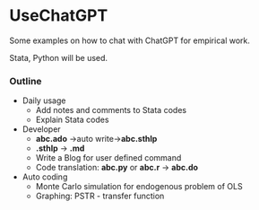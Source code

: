 # UseChatGPT
Some examples on how to chat with ChatGPT for empirical work. 

Stata, Python will be used.


### Outline
- Daily usage
  - Add notes and comments to Stata codes
  - Explain Stata codes
- Developer
  - **abc.ado** &rarr;auto write&rarr;**abc.sthlp**
  - **.sthlp** &rarr; **.md**
  - Write a Blog for user defined command
  - Code translation: **abc.py** or **abc.r** &rarr; **abc.do** 
- Auto coding
  - Monte Carlo simulation for endogenous problem of OLS
  - Graphing: PSTR - transfer function
